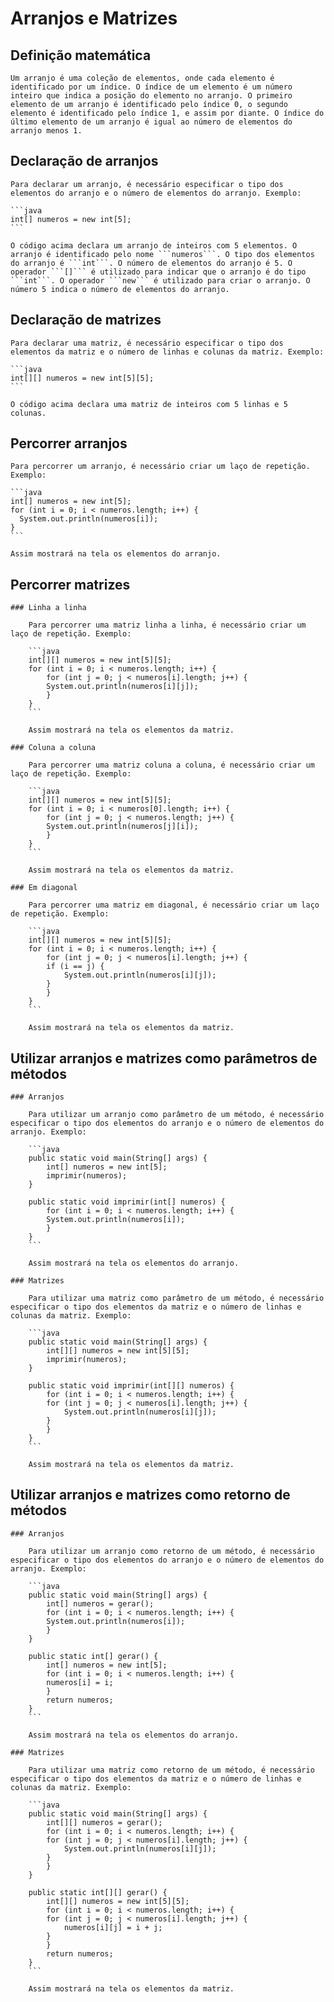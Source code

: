 # Arranjos e Matrizes
  ## Definição matemática

    Um arranjo é uma coleção de elementos, onde cada elemento é identificado por um índice. O índice de um elemento é um número inteiro que indica a posição do elemento no arranjo. O primeiro elemento de um arranjo é identificado pelo índice 0, o segundo elemento é identificado pelo índice 1, e assim por diante. O índice do último elemento de um arranjo é igual ao número de elementos do arranjo menos 1.

  ## Declaração de arranjos

    Para declarar um arranjo, é necessário especificar o tipo dos elementos do arranjo e o número de elementos do arranjo. Exemplo:

    ```java
    int[] numeros = new int[5];
    ```

    O código acima declara um arranjo de inteiros com 5 elementos. O arranjo é identificado pelo nome ```numeros```. O tipo dos elementos do arranjo é ```int```. O número de elementos do arranjo é 5. O operador ```[]``` é utilizado para indicar que o arranjo é do tipo ```int```. O operador ```new``` é utilizado para criar o arranjo. O número 5 indica o número de elementos do arranjo.

  ## Declaração de matrizes

    Para declarar uma matriz, é necessário especificar o tipo dos elementos da matriz e o número de linhas e colunas da matriz. Exemplo:

    ```java
    int[][] numeros = new int[5][5];
    ```

    O código acima declara uma matriz de inteiros com 5 linhas e 5 colunas.

  ## Percorrer arranjos

    Para percorrer um arranjo, é necessário criar um laço de repetição. Exemplo:

    ```java
    int[] numeros = new int[5];
    for (int i = 0; i < numeros.length; i++) {
      System.out.println(numeros[i]);
    }
    ```

    Assim mostrará na tela os elementos do arranjo.

  ## Percorrer matrizes
    ### Linha a linha

        Para percorrer uma matriz linha a linha, é necessário criar um laço de repetição. Exemplo:
    
        ```java
        int[][] numeros = new int[5][5];
        for (int i = 0; i < numeros.length; i++) {
            for (int j = 0; j < numeros[i].length; j++) {
            System.out.println(numeros[i][j]);
            }
        }
        ```
    
        Assim mostrará na tela os elementos da matriz.

    ### Coluna a coluna

        Para percorrer uma matriz coluna a coluna, é necessário criar um laço de repetição. Exemplo:
    
        ```java
        int[][] numeros = new int[5][5];
        for (int i = 0; i < numeros[0].length; i++) {
            for (int j = 0; j < numeros.length; j++) {
            System.out.println(numeros[j][i]);
            }
        }
        ```
    
        Assim mostrará na tela os elementos da matriz.

    ### Em diagonal 

        Para percorrer uma matriz em diagonal, é necessário criar um laço de repetição. Exemplo:
    
        ```java
        int[][] numeros = new int[5][5];
        for (int i = 0; i < numeros.length; i++) {
            for (int j = 0; j < numeros[i].length; j++) {
            if (i == j) {
                System.out.println(numeros[i][j]);
            }
            }
        }
        ```
    
        Assim mostrará na tela os elementos da matriz.

  ## Utilizar arranjos e matrizes como parâmetros de métodos 

    ### Arranjos

        Para utilizar um arranjo como parâmetro de um método, é necessário especificar o tipo dos elementos do arranjo e o número de elementos do arranjo. Exemplo:
    
        ```java
        public static void main(String[] args) {
            int[] numeros = new int[5];
            imprimir(numeros);
        }
    
        public static void imprimir(int[] numeros) {
            for (int i = 0; i < numeros.length; i++) {
            System.out.println(numeros[i]);
            }
        }
        ```
    
        Assim mostrará na tela os elementos do arranjo.

    ### Matrizes

        Para utilizar uma matriz como parâmetro de um método, é necessário especificar o tipo dos elementos da matriz e o número de linhas e colunas da matriz. Exemplo:
    
        ```java
        public static void main(String[] args) {
            int[][] numeros = new int[5][5];
            imprimir(numeros);
        }
    
        public static void imprimir(int[][] numeros) {
            for (int i = 0; i < numeros.length; i++) {
            for (int j = 0; j < numeros[i].length; j++) {
                System.out.println(numeros[i][j]);
            }
            }
        }
        ```
    
        Assim mostrará na tela os elementos da matriz.

  ## Utilizar arranjos e matrizes como retorno de métodos 

    ### Arranjos

        Para utilizar um arranjo como retorno de um método, é necessário especificar o tipo dos elementos do arranjo e o número de elementos do arranjo. Exemplo:
    
        ```java
        public static void main(String[] args) {
            int[] numeros = gerar();
            for (int i = 0; i < numeros.length; i++) {
            System.out.println(numeros[i]);
            }
        }
    
        public static int[] gerar() {
            int[] numeros = new int[5];
            for (int i = 0; i < numeros.length; i++) {
            numeros[i] = i;
            }
            return numeros;
        }
        ```
    
        Assim mostrará na tela os elementos do arranjo.

    ### Matrizes

        Para utilizar uma matriz como retorno de um método, é necessário especificar o tipo dos elementos da matriz e o número de linhas e colunas da matriz. Exemplo:
    
        ```java
        public static void main(String[] args) {
            int[][] numeros = gerar();
            for (int i = 0; i < numeros.length; i++) {
            for (int j = 0; j < numeros[i].length; j++) {
                System.out.println(numeros[i][j]);
            }
            }
        }
    
        public static int[][] gerar() {
            int[][] numeros = new int[5][5];
            for (int i = 0; i < numeros.length; i++) {
            for (int j = 0; j < numeros[i].length; j++) {
                numeros[i][j] = i + j;
            }
            }
            return numeros;
        }
        ```
    
        Assim mostrará na tela os elementos da matriz.